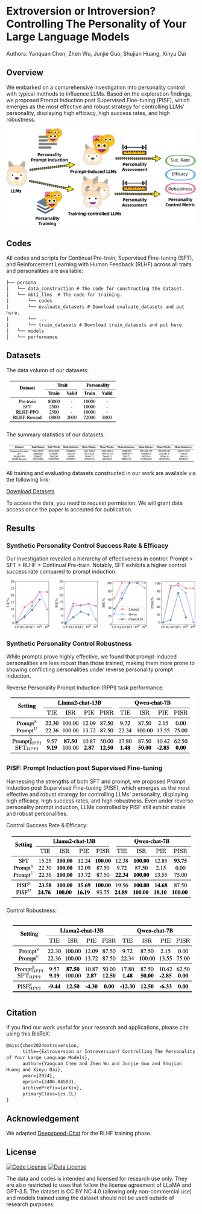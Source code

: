 # Extroversion or Introversion? Controlling The Personality of Your Large Language Models

Authors: Yanquan Chen, Zhen Wu, Junjie Guo, Shujian Huang, Xinyu Dai

## Overview

We embarked on a comprehensive investigation into personality control with typical methods to influence LLMs. Based on the exploration findings, we proposed Prompt Induction post Supervised Fine-tuning (PISF), which emerges as the most effective and robust strategy for controlling LLMs' personality, displaying high efficacy, high success rates, and high robustness.

![a](asserts/overview_00.png)

## Codes

All codes and scripts for Continual Pre-train, Supervised Fine-tuning (SFT), and Reinforcement Learning with Human Feedback (RLHF) across all traits and personalities are available:

```
├── persona
│   └── data_construction # The code for constructing the dataset.
│   └── mbti_llms  # The code for training.
|       └── codes
|       └── evaluate_datasets # Download evaluate_datasets and put here.
|       └── ...
|       └── train_datasets # Download train_datasets and put here.
│   └── models
│   └── performance
```

## Datasets

The data volumn of our datasets:

<img src="asserts/dataset_volumn.jpg" alt="data volumn" width="300"/>

The summary statistics of our datasets:

![f](asserts/statistic_dataset.jpg)

All training and evaluating datasets constructed in our work are available via the following link:

[Download Datasets](https://drive.google.com/drive/folders/1g7tRFBxfsaqg_L56kfWejaGlJJGFNZjo?usp=drive_link)

To access the data, you need to request permission. We will grant data access once the paper is accepted for publication.

## Results

### Synthetic Personality Control Success Rate & Efficacy

Our investigation revealed a hierarchy of effectiveness in control: Prompt > SFT > RLHF > Continual Pre-train.
Notably, SFT exhibits a higher control success rate compared to prompt induction.

![b](asserts/effectiveness_and_success_line_plot_00.png)

### Synthetic Personality Control Robustness

While prompts prove highly effective, we found that prompt-induced personalities are less robust than those trained, making them more prone to showing conflicting personalities under reverse personality prompt induction.

Reverse Personality Prompt Induction (RPPI) task performance:

![c](asserts/robustness_wo_pisf.jpg)

### $\text{{PISF}}$: Prompt Induction post Supervised Fine-tuning

Harnessing the strengths of both SFT and prompt, we proposed Prompt Induction post Supervised Fine-tuning $(\text{PISF})$, which emerges as the most effective and robust strategy for controlling LLMs' personality, displaying high efficacy, high success rates, and high robustness.
Even under reverse personality prompt induction, LLMs controlled by PISF still exhibit stable and robust personalities.

Control Success Rate & Efficacy:

![d](asserts/effectiveness_of_pisf.jpg)

Control Robustness:

![e](asserts/robust_of_pisf.jpg)

## Citation

If you find our work useful for your research and applications, please cite using this BibTeX:

```
@misc{chen2024extroversion,
      title={Extroversion or Introversion? Controlling The Personality of Your Large Language Models},
      author={Yanquan Chen and Zhen Wu and Junjie Guo and Shujian Huang and Xinyu Dai},
      year={2024},
      eprint={2406.04583},
      archivePrefix={arXiv},
      primaryClass={cs.CL}
}
```

## Acknowledgement

We adapted [Deepspeed-Chat](https://github.com/microsoft/DeepSpeed) for the RLHF training phase.

## License

[![Code License](https://img.shields.io/badge/Code%20License-Apache_2.0-green.svg)](https://github.com/tatsu-lab/stanford_alpaca/blob/main/LICENSE)
[![Data License](https://img.shields.io/badge/Data%20License-CC%20By%20NC%204.0-red.svg)](https://github.com/tatsu-lab/stanford_alpaca/blob/main/DATA_LICENSE)

The data and codes is intended and licensed for research use only. They are also restricted to uses that follow the license agreement of LLaMA and GPT-3.5. The dataset is CC BY NC 4.0 (allowing only non-commercial use) and models trained using the dataset should not be used outside of research purposes.